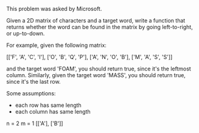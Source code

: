 This problem was asked by Microsoft.

Given a 2D matrix of characters and a target word, 
write a function that returns whether the word can be found in the matrix by going left-to-right, or up-to-down.

For example, given the following matrix:

[['F', 'A', 'C', 'I'],
 ['O', 'B', 'Q', 'P'],
 ['A', 'N', 'O', 'B'],
 ['M', 'A', 'S', 'S']]


and the target word 'FOAM', you should return true, since it's the leftmost column.
Similarly, given the target word 'MASS', you should return true, since it's the last row.  
  
Some assumptions:
* each row has same length
* each column has same length


n = 2
m = 1
[['A'],
 ['B']]
